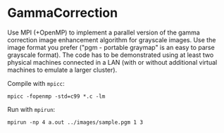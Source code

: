# GammaCorrection

Use MPI (+OpenMP) to implement a parallel version of the gamma correction image enhancement algorithm for grayscale images. Use the image format you prefer ("pgm - portable graymap" is an easy to parse grayscale format). The code has to be demonstrated using at least two physical machines connected in a LAN (with or without additional virtual machines to emulate a larger cluster).


Compile with ```mpicc```:

```mpicc -fopenmp -std=c99 *.c -lm```


Run with ```mpirun```:

```mpirun -np 4 a.out ../images/sample.pgm 1 3```